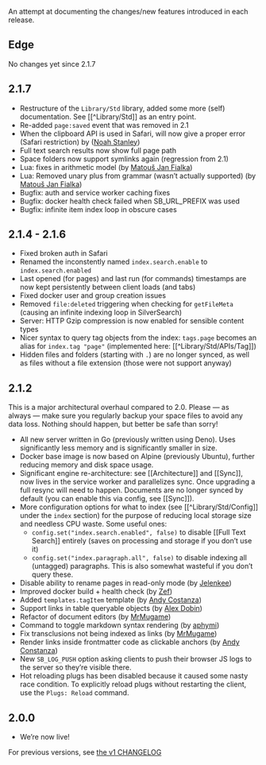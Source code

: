 An attempt at documenting the changes/new features introduced in each release.

## Edge
No changes yet since 2.1.7

## 2.1.7
* Restructure of the `Library/Std` library, added some more (self) documentation. See [[^Library/Std]] as an entry point.
* Re-added `page:saved` event that was removed in 2.1
* When the clipboard API is used in Safari, will now give a proper error (Safari restriction) by ([Noah Stanley](https://github.com/silverbulletmd/silverbullet/pull/1575))
* Full text search results now show full page path
* Space folders now support symlinks again (regression from 2.1)
* Lua: fixes in arithmetic model (by [Matouš Jan Fialka](https://github.com/silverbulletmd/silverbullet/pull/1587))
* Lua: Removed unary plus from grammar (wasn’t actually supported) (by [Matouš Jan Fialka](https://github.com/silverbulletmd/silverbullet/pull/1585))
* Bugfix: auth and service worker caching fixes
* Bugfix: docker health check failed when SB_URL_PREFIX was used
* Bugfix: infinite item index loop in obscure cases

## 2.1.4 - 2.1.6
* Fixed broken auth in Safari
* Renamed the inconstently named `index.search.enable` to `index.search.enabled`
* Last opened (for pages) and last run (for commands) timestamps are now kept persistently between client loads (and tabs)
* Fixed docker user and group creation issues
* Removed `file:deleted` triggering when checking for `getFileMeta` (causing an infinite indexing loop in SilverSearch)
* Server: HTTP Gzip compression is now enabled for sensible content types
* Nicer syntax to query tag objects from the index: `tags.page` becomes an alias for `index.tag "page"` (implemented here: [[^Library/Std/APIs/Tag]])
* Hidden files and folders (starting with `.`) are no longer synced, as well as files without a file extension (those were not support anyway)

## 2.1.2
This is a major architectural overhaul compared to 2.0. Please — as always — make sure you regularly backup your space files to avoid any data loss. Nothing should happen, but better be safe than sorry!

* All new server written in Go (previously written using Deno). Uses significantly less memory and is significantly smaller in size.
* Docker base image is now based on Alpine (previously Ubuntu), further reducing memory and disk space usage.
* Significant engine re-architecture: see [[Architecture]] and [[Sync]], now lives in the service worker and parallelizes sync. Once upgrading a full resync will need to happen. Documents are no longer synced by default (you can enable this via config, see [[Sync]]).
* More configuration options for what to index (see [[^Library/Std/Config]] under the `index` section) for the purpose of reducing local storage size and needless CPU waste. Some useful ones:
  * `config.set("index.search.enabled", false)` to disable [[Full Text Search]] entirely (saves on processing and storage if you don’t use it)
  * `config.set("index.paragraph.all", false)` to disable indexing all (untagged) paragraphs. This is also somewhat wasteful if you don’t query these.
* Disable ability to rename pages in read-only mode (by [Jelenkee](https://github.com/silverbulletmd/silverbullet/pull/1509))
* Improved docker build + health check (by [Zef](https://github.com/silverbulletmd/silverbullet/issues/1515))
* Added `templates.tagItem` template (by [Andy Costanza](https://github.com/silverbulletmd/silverbullet/commit/6d4f964a6e2a4f7dae04aa7558defcaa9f1f1a86))
* Support links in table queryable objects (by [Alex Dobin](https://github.com/silverbulletmd/silverbullet/commit/f5aef74a87bc92c133968a37f992fe0c2b25ccf4))
* Refactor of document editors (by [MrMugame](https://github.com/silverbulletmd/silverbullet/commit/4706be29e6a155bdd4c3aa7508a0383496d77369))
* Command to toggle markdown syntax rendering (by [aphymi](https://github.com/silverbulletmd/silverbullet/commit/6914d4bc319781b4dc2b0d657bee77db405af2bf))
* Fix transclusions not being indexed as links (by [MrMugame](https://github.com/silverbulletmd/silverbullet/pull/1539))
* Render links inside frontmatter code as clickable anchors (by [Andy Constanza](https://github.com/silverbulletmd/silverbullet/pull/1552))
* New `SB_LOG_PUSH` option asking clients to push their browser JS logs to the server so they’re visible there.
* Hot reloading plugs has been disabled because it caused some nasty race condition. To explicitly reload plugs without restarting the client, use the `Plugs: Reload` command.

## 2.0.0
* We’re now live!

For previous versions, see [the v1 CHANGELOG](https://v1.silverbullet.md/CHANGELOG)
